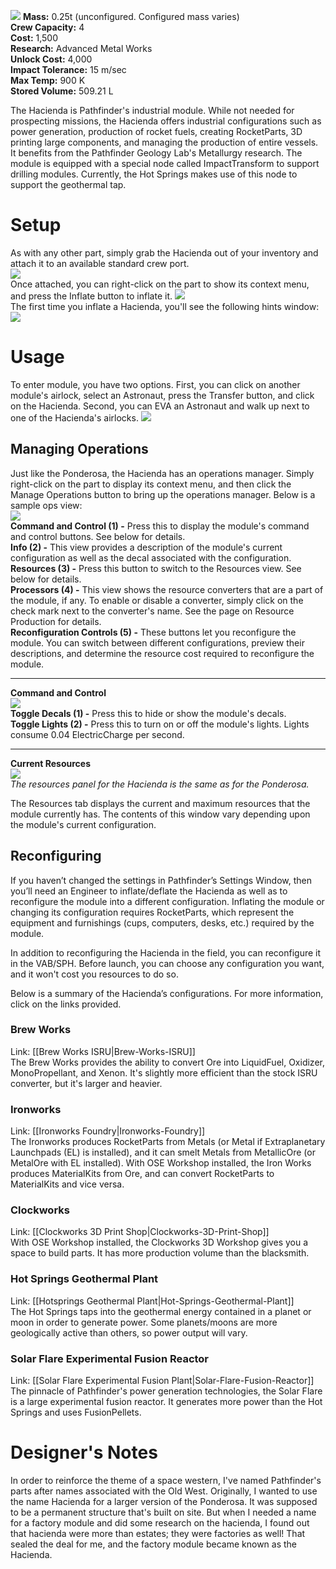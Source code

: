 ![](https://github.com/Angel-125/Pathfinder/wiki/Hacienda.jpg)
**Mass:** 0.25t (unconfigured. Configured mass varies)  
**Crew Capacity:** 4  
**Cost:** 1,500  
**Research:** Advanced Metal Works  
**Unlock Cost:** 4,000  
**Impact Tolerance:** 15 m/sec  
**Max Temp:** 900 K  
**Stored Volume:** 509.21 L  

The Hacienda is Pathfinder's industrial module. While not needed for prospecting missions, the Hacienda offers industrial configurations such as power generation, production of rocket fuels, creating RocketParts, 3D printing large components, and managing the production of entire vessels. It benefits from the Pathfinder Geology Lab's Metallurgy research. The module is equipped with a special node called ImpactTransform to support drilling modules. Currently, the Hot Springs makes use of this node to support the geothermal tap.

# Setup
As with any other part, simply grab the Hacienda out of your inventory and attach it to an available standard crew port.  
![](https://github.com/Angel-125/Pathfinder/wiki/Hacienda1.jpg)  
Once attached, you can right-click on the part to show its context menu, and press the Inflate button to inflate it.
![](https://github.com/Angel-125/Pathfinder/wiki/Hacienda2.jpg)  
The first time you inflate a Hacienda, you'll see the following hints window:  
![](https://github.com/Angel-125/Pathfinder/wiki/Hacienda3.jpg)  
# Usage
To enter module, you have two options. First, you can click on another module's airlock, select an Astronaut, press the Transfer button, and click on the Hacienda. Second, you can EVA an Astronaut and walk up next to one of the Hacienda's airlocks.
![](https://github.com/Angel-125/Pathfinder/wiki/Hacienda4.jpg)  
## Managing Operations
Just like the Ponderosa, the Hacienda has an operations manager. Simply right-click on the part to display its context menu, and then click the Manage Operations button to bring up the operations manager. Below is a sample ops view:  
![](https://github.com/Angel-125/Pathfinder/wiki/Hacienda5.jpg)  
**Command and Control (1) -** Press this to display the module's command and control buttons. See below for details.  
**Info (2) -** This view provides a description of the module's current configuration as well as the decal associated with the configuration.  
**Resources (3) -** Press this button to switch to the Resources view. See below for details.  
**Processors (4) -** This view shows the resource converters that are a part of the module, if any. To enable or disable a converter, simply click on the check mark next to the converter's name. See the page on Resource Production for details.  
**Reconfiguration Controls (5) -** These buttons let you reconfigure the module. You can switch between different configurations, preview their descriptions, and determine the resource cost required to reconfigure the module.  
***  
**Command and Control**  
![](https://github.com/Angel-125/Pathfinder/wiki/Hacienda6.jpg)  
**Toggle Decals (1) -** Press this to hide or show the module's decals.  
**Toggle Lights (2) -** Press this to turn on or off the module's lights. Lights consume 0.04 ElectricCharge per second.  
***  
**Current Resources**  
![](https://github.com/Angel-125/Pathfinder/wiki/POM3.jpg)  
_The resources panel for the Hacienda is the same as for the Ponderosa._

The Resources tab displays the current and maximum resources that the module currently has. The contents of this window vary depending upon the module's current configuration.
## Reconfiguring
If you haven’t changed the settings in Pathfinder’s Settings Window, then you’ll need an Engineer to inflate/deflate the Hacienda as well as to reconfigure the module into a different configuration. Inflating the module or changing its configuration requires RocketParts, which represent the equipment and furnishings (cups, computers, desks, etc.) required by the module.  

In addition to reconfiguring the Hacienda in the field, you can reconfigure it in the VAB/SPH. Before launch, you can choose any configuration you want, and it won't cost you resources to do so.  

Below is a summary of the Hacienda’s configurations. For more information, click on the links provided.

### Brew Works   
Link: [[Brew Works ISRU|Brew-Works-ISRU]]  
The Brew Works provides the ability to convert Ore into LiquidFuel, Oxidizer, MonoPropellant, and Xenon. It's slightly more efficient than the stock ISRU converter, but it's larger and heavier.
### Ironworks  
Link: [[Ironworks Foundry|Ironworks-Foundry]]  
The Ironworks produces RocketParts from Metals (or Metal if Extraplanetary Launchpads (EL) is installed), and it can smelt Metals from MetallicOre (or MetalOre with EL installed). With OSE Workshop installed, the Iron Works produces MaterialKits from Ore, and can convert RocketParts to MaterialKits and vice versa.
### Clockworks  
Link: [[Clockworks 3D Print Shop|Clockworks-3D-Print-Shop]]  
With OSE Workshop installed, the Clockworks 3D Workshop gives you a space to build parts. It has more production volume than the blacksmith.
### Hot Springs Geothermal Plant  
Link: [[Hotsprings Geothermal Plant|Hot-Springs-Geothermal-Plant]]  
The Hot Springs taps into the geothermal energy contained in a planet or moon in order to generate power. Some planets/moons are more geologically active than others, so power output will vary.
### Solar Flare Experimental Fusion Reactor  
Link: [[Solar Flare Experimental Fusion Plant|Solar-Flare-Fusion-Reactor]]  
The pinnacle of Pathfinder's power generation technologies, the Solar Flare is a large experimental fusion reactor. It generates more power than the Hot Springs and uses FusionPellets.
# Designer's Notes  
In order to reinforce the theme of a space western, I've named Pathfinder's parts after names associated with the Old West. Originally, I wanted to use the name Hacienda for a larger version of the Ponderosa. It was supposed to be a permanent structure that's built on site. But when I needed a name for a factory module and did some research on the hacienda, I found out that hacienda were more than estates; they were factories as well! That sealed the deal for me, and the factory module became known as the Hacienda.